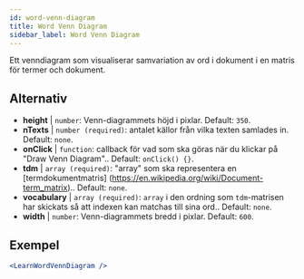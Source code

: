 ```yaml
---
id: word-venn-diagram
title: Word Venn Diagram
sidebar_label: Word Venn Diagram
---
```


Ett venndiagram som visualiserar samvariation av ord i dokument i en matris för termer och dokument.

## Alternativ

* __height__ | `number`: Venn-diagrammets höjd i pixlar. Default: `350`.
* __nTexts__ | `number (required)`: antalet källor från vilka texten samlades in. Default: `none`.
* __onClick__ | `function`: callback för vad som ska göras när du klickar på "Draw Venn Diagram".. Default: `onClick() {}`.
* __tdm__ | `array (required)`: "array" som ska representera en [termdokumentmatris] (https://en.wikipedia.org/wiki/Document-term_matrix).. Default: `none`.
* __vocabulary__ | `array (required)`: `array` i den ordning som `tdm`-matrisen har skickats så att indexen kan matchas till sina ord.. Default: `none`.
* __width__ | `number`: Venn-diagrammets bredd i pixlar. Default: `600`.


## Exempel

```jsx live
<LearnWordVennDiagram />
```

